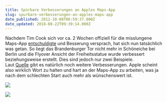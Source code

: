 ```yaml
---
title: Spürbare Verbesserungen an Apples Maps-App
slug: spurbare-verbesserungen-an-apples-maps-app
date_published: 2012-10-08T06:59:37.000Z
date_updated: 2018-08-22T09:39:14.000Z
---
```


Nachdem Tim Cook sich vor ca. 2 Wochen offiziell für die misslungene Maps-App [entschuldigte](__GHOST_URL__/were-sorry-about-the-maps-app-apple-entschuldigt-sight/) und Besserung versprach, hat sich nun tatsächlich was getan. So liegt das Brandenburger Tor nicht mehr in Schöneiche bei Berlin und die Flyover Ansicht der Freiheitsstatue wurde verbessert beziehungsweise erstellt. Dies sind jedoch nur zwei Beispiele. Laut [Quelle](http://www.macrumors.com/2012/10/05/apples-3d-maps-and-imagery-seeing-incremental-improvements/) gibt es natürlich noch weitere Verbesserungen. Apple scheint also wirklich Wort zu halten und hart an der Maps-App zu arbeiten, was ja nach dem schlechten Start auch mehr als wünschenswert ist.

[![](//picdump.thafaker.de/2012/10/statue_of_liberty_flyover.jpg)](__GHOST_URL__/spurbare-verbesserungen-an-apples-maps-app/statue_of_liberty_flyover/)

[![](//picdump.thafaker.de/2012/10/Foto-08.10.12-08-53-27-326x580.png)](__GHOST_URL__/spurbare-verbesserungen-an-apples-maps-app/foto-08-10-12-08-53-27/)

